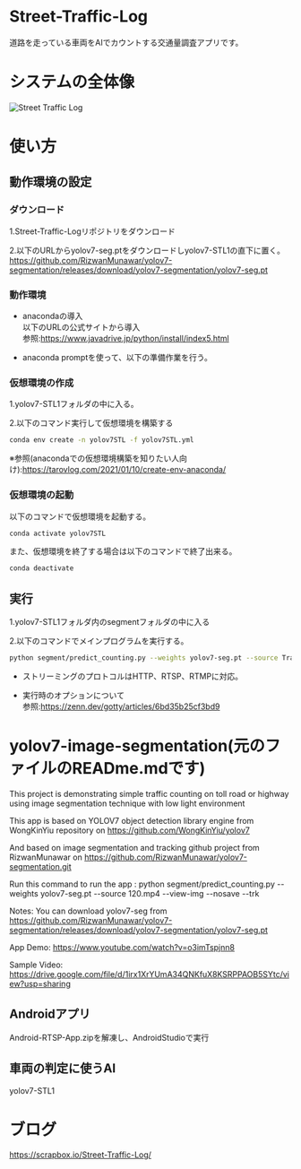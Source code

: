 # Street-Traffic-Log
道路を走っている車両をAIでカウントする交通量調査アプリです。

# システムの全体像
![Street Traffic Log](https://user-images.githubusercontent.com/103170011/218346227-096fb450-419c-42a8-b925-56882ad592b4.png)

# 使い方

## 動作環境の設定
### ダウンロード
1.Street-Traffic-Logリポジトリをダウンロード

2.以下のURLからyolov7-seg.ptをダウンロードしyolov7-STL1の直下に置く。
https://github.com/RizwanMunawar/yolov7-segmentation/releases/download/yolov7-segmentation/yolov7-seg.pt  

### 動作環境
- anacondaの導入  
  以下のURLの公式サイトから導入  
  参照:https://www.javadrive.jp/python/install/index5.html

- anaconda promptを使って、以下の準備作業を行う。

### 仮想環境の作成
1.yolov7-STL1フォルダの中に入る。

2.以下のコマンド実行して仮想環境を構築する
```bash
conda env create -n yolov7STL -f yolov7STL.yml
```

※参照(anacondaでの仮想環境構築を知りたい人向け):https://tarovlog.com/2021/01/10/create-env-anaconda/  


### 仮想環境の起動
以下のコマンドで仮想環境を起動する。
```bash
conda activate yolov7STL
```

また、仮想環境を終了する場合は以下のコマンドで終了出来る。  
```bash
conda deactivate
```

## 実行
1.yolov7-STL1フォルダ内のsegmentフォルダの中に入る

2.以下のコマンドでメインプログラムを実行する。
```bash
python segment/predict_counting.py --weights yolov7-seg.pt --source Traffic.mp4 --view-img --trk --device 0 --nosave  
```

- ストリーミングのプロトコルはHTTP、RTSP、RTMPに対応。  

- 実行時のオプションについて  
  参照:https://zenn.dev/gotty/articles/6bd35b25cf3bd9  


# yolov7-image-segmentation(元のファイルのREADme.mdです)
This project is demonstrating simple traffic counting on toll road or highway using image segmentation technique with low light environment

This app is based on YOLOV7 object detection library engine from WongKinYiu repository on https://github.com/WongKinYiu/yolov7

And based on image segmentation and tracking github project from RizwanMunawar on https://github.com/RizwanMunawar/yolov7-segmentation.git

Run this command to run the app : python segment/predict_counting.py --weights yolov7-seg.pt --source 120.mp4 --view-img --nosave --trk

Notes: You can download yolov7-seg from https://github.com/RizwanMunawar/yolov7-segmentation/releases/download/yolov7-segmentation/yolov7-seg.pt

App Demo: https://www.youtube.com/watch?v=o3imTspjnn8

Sample Video: https://drive.google.com/file/d/1irx1XrYUmA34QNKfuX8KSRPPAOB5SYtc/view?usp=sharing

## Androidアプリ
Android-RTSP-App.zipを解凍し、AndroidStudioで実行

## 車両の判定に使うAI
yolov7-STL1


# ブログ
https://scrapbox.io/Street-Traffic-Log/
